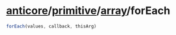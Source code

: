 # [anticore](../../../#reference)/[primitive](../../#reference)/[array](../#reference)/<a name="reference">forEach</a>

```js
forEach(values, callback, thisArg)
```